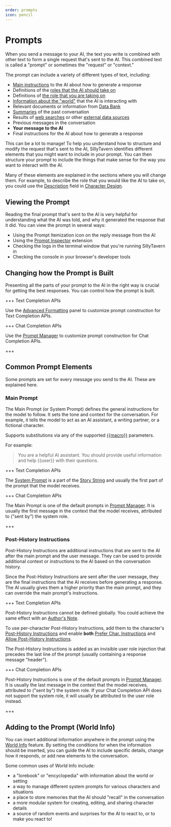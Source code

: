 ```yaml
---
order: prompts
icon: pencil
---
```


# Prompts

When you send a message to your AI, the text you write is combined with other text to form a single request that's sent to the AI. This combined text is called a "prompt" or sometimes the "request" or "context."

The prompt can include a variety of different types of text, including:

* [Main instructions](#main-prompt) to the AI about how to generate a response
* Definitions of the [roles that the AI should take on](characterdesign.md)
* Definitions of [the role that you are taking on](personas.md)
* [Information about the "world"](worldinfo.md) that the AI is interacting with
* Relevant documents or information from [Data Bank](data-bank.md)
* [Summaries](/extensions/Summarize.md) of the past conversation
* Results of [web searches](/extensions/WebSearch.md) or other [external data sources](/For_Contributors/Function-Calling.md)
* Previous messages in the conversation
* **Your message to the AI**
* Final instructions for the AI about how to generate a response

This can be a lot to manage! To help you understand how to structure and modify the request that's sent to the AI, SillyTavern identifies different elements that you might want to include in your prompt. You can then structure your prompt to include the things that make sense for the way you want to interact with the AI.

Many of these elements are explained in the sections where you will change them. For example, to describe the role that you would like the AI to take on, you could use the [Description](characterdesign.md#personality-summary) field in [Character Design](characterdesign.md).

## Viewing the Prompt

Reading the final prompt that's sent to the AI is very helpful for understanding what the AI was told, and why it generated the response that it did. You can view the prompt in several ways:

* Using the Prompt Itemization icon on the reply message from the AI
* Using the [Prompt Inspector](https://github.com/SillyTavern/Extension-PromptInspector) extension
* Checking the logs in the terminal window that you're running SillyTavern in
* Checking the console in your browser's developer tools

## Changing how the Prompt is Built

Presenting all the parts of your prompt to the AI in the right way is crucial for getting the best responses. You can control how the prompt is built.

+++ Text Completion APIs

Use the [Advanced Formatting](advancedformatting.md) panel to customize prompt construction for Text Completion APIs.

+++ Chat Completion APIs

Use the [Prompt Manager](prompt-manager.md) to customize prompt construction for Chat Completion APIs.

+++


## Common Prompt Elements

Some prompts are set for every message you send to the AI. These are explained here.

### Main Prompt

The Main Prompt (or System Prompt) defines the general instructions for the model to follow. It sets the tone and context for the conversation. For example, it tells the model to act as an AI assistant, a writing partner, or a fictional character. 

Supports substitutions via any of the supported [\{\{macro\}\}](characterdesign.md#macros-replacement-tags) parameters.

For example:

> You are a helpful AI assistant. You should provide useful information and help \{\{user\}\} with their questions.

+++ Text Completion APIs

The [System Prompt](advancedformatting.md#system-prompt) is a part of the [Story String](context-template.md#story-string) and usually the first part of the prompt that the model receives.

+++ Chat Completion APIs

The Main Prompt is one of the default prompts in [Prompt Manager](prompt-manager.md). It is usually the first message in the context that the model receives, attributed to ("sent by") the system role.

+++

### Post-History Instructions

Post-History Instructions are additional instructions that are sent to the AI after the main prompt and the user message. They can be used to provide additional context or instructions to the AI based on the conversation history.

Since the Post-History Instructions are sent after the user message, they are the final instructions that the AI receives before generating a response. The AI usually gives them a higher priority than the main prompt, and they can override the main prompt's instructions.

+++ Text Completion APIs

Post-History Instructions cannot be defined globally. You could achieve the same effect with an [Author's Note](Author's-Note.md).

To use per-character Post-History Instructions, add them to the character's [Post-History Instructions](characterdesign.md) and enable **both** [Prefer Char. Instructions](user-settings.md) and [Allow Post-History Instructions](context-template.md#allow-post-history-instructions).

The Post-History Instructions is added as an invisible user role injection that precedes the last line of the prompt (usually containing a response message "header").

+++ Chat Completion APIs

Post-History Instructions is one of the default prompts in [Prompt Manager](prompt-manager.md). It is usually the last message in the context that the model receives, attributed to ("sent by") the system role. If your Chat Completion API does not support the system role, it will usually be attributed to the user role instead.

+++

## Adding to the Prompt (World Info)

You can insert additional information anywhere in the prompt using the [World Info](worldinfo.md) feature. By setting the conditions for when the information should be inserted, you can guide the AI to include specific details, change how it responds, or add new elements to the conversation.

Some common uses of World Info include:

* a "lorebook" or "encyclopedia" with information about the world or setting
* a way to manage different system prompts for various characters and situations
* a place to store memories that the AI should "recall" in the conversation
* a more modular system for creating, editing, and sharing character details
* a source of random events and surprises for the AI to react to, or to make you react to!

